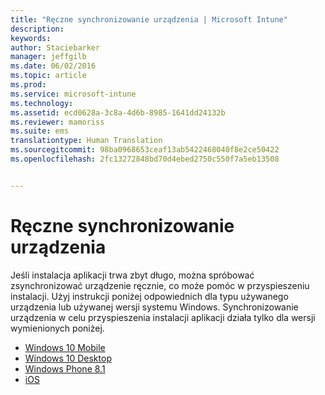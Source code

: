 ```yaml
---
title: "Ręczne synchronizowanie urządzenia | Microsoft Intune"
description: 
keywords: 
author: Staciebarker
manager: jeffgilb
ms.date: 06/02/2016
ms.topic: article
ms.prod: 
ms.service: microsoft-intune
ms.technology: 
ms.assetid: ecd0628a-3c8a-4d6b-8985-1641dd24132b
ms.reviewer: mamoriss
ms.suite: ems
translationtype: Human Translation
ms.sourcegitcommit: 98ba0968653ceaf13ab5422468040f8e2ce50422
ms.openlocfilehash: 2fc13272848bd70d4ebed2750c550f7a5eb13508


---
```



# Ręczne synchronizowanie urządzenia

Jeśli instalacja aplikacji trwa zbyt długo, można spróbować zsynchronizować urządzenie ręcznie, co może pomóc w przyspieszeniu instalacji. Użyj instrukcji poniżej odpowiednich dla typu używanego urządzenia lub używanej wersji systemu Windows. Synchronizowanie urządzenia w celu przyspieszenia instalacji aplikacji działa tylko dla wersji wymienionych poniżej.

* [Windows 10 Mobile](sync-your-device-manually-windows.md#windows-10-mobile)
* [Windows 10 Desktop](sync-your-device-manually-windows.md#windows-10-desktop)
* [Windows Phone 8.1](sync-your-device-manually-windows.md#windows-phone-8-1)
* [iOS](sync-your-device-manually-ios.md)





<!--HONumber=Jun16_HO4-->


